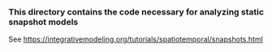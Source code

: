 ### This directory contains the code necessary for analyzing static snapshot models

See https://integrativemodeling.org/tutorials/spatiotemporal/snapshots.html
